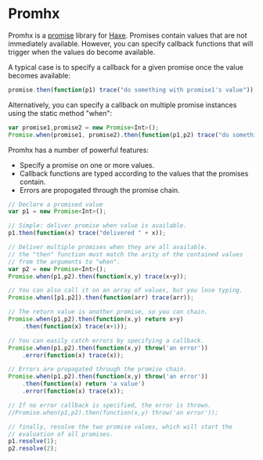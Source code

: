 Promhx
========

Promhx is a [promise](http://en.wikipedia.org/wiki/Futures_and_promises)
library for [Haxe](http://www.haxe.org).  Promises contain values that are not
immediately available. However, you can specify callback functions that will 
trigger when the values do become available.

A typical case is to specify a callback for a given promise once the value
becomes available:

```js
promise.then(function(p1) trace("do something with promise1's value"));
```

Alternatively, you can specify a callback on multiple promise instances using 
the static method "when":

```js
var promise1,promise2 = new Promise<Int>();
Promise.when(promise1, promise2).then(function(p1,p2) trace("do something with the promise values"));
```
Promhx has a number of powerful features:

* Specify a promise on one or more values.
* Callback functions are typed according to the values that the promises contain.
* Errors are propogated through the promise chain.

```js
// Declare a promised value
var p1 = new Promise<Int>();

// Simple: deliver promise when value is available.
p1.then(function(x) trace("delivered " + x));

// Deliver multiple promises when they are all available. 
// the "then" function must match the arity of the contained values
// from the arguments to "when".
var p2 = new Promise<Int>(); 
Promise.when(p1,p2).then(function(x,y) trace(x+y));

// You can also call it on an array of values, but you lose typing.
Promise.when([p1,p2]).then(function(arr) trace(arr));

// The return value is another promise, so you can chain.
Promise.when(p1,p2).then(function(x,y) return x+y)
    .then(function(x) trace(x+1));

// You can easily catch errors by specifying a callback.
Promise.when(p1,p2).then(function(x,y) throw('an error'))
    .error(function(x) trace(x));

// Errors are propagated through the promise chain.
Promise.when(p1,p2).then(function(x,y) throw('an error'))
    .then(function(x) return 'a value')
    .error(function(x) trace(x));

// If no error callback is specified, the error is thrown.
//Promise.when(p1,p2).then(function(x,y) throw('an error'));

// finally, resolve the two promise values, which will start the 
// evaluation of all promises.
p1.resolve(1);
p2.resolve(2);

```
